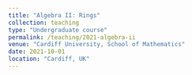 ```yaml
---
title: "Algebra II: Rings"
collection: teaching
type: "Undergraduate course"
permalink: /teaching/2021-algebra-ii
venue: "Cardiff University, School of Mathematics"
date: 2021-10-01
location: "Cardiff, UK"
---
```

